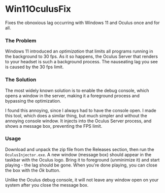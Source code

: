 # Win11OculusFix
Fixes the obnoxious lag occurring with Windows 11 and Oculus once and for all.

### The Problem

Windows 11 introduced an _optimization_ that limits all programs running in the background to 30 fps. As it so happens, the Oculus Server that renders to your headset is such a background process. The nauseating lag you see is caused by the 30 fps limit.

### The Solution

The most widely known solution is to enable the debug console, which opens a window in the server, making it a foreground process and bypassing the optimization.

I found this annoying, since I always had to have the console open. I made this tool, which does a similar thing, but much simpler and without the annoying console window. It injects into the Oculus Server process, and shows a message box, preventing the FPS limit. 

### Usage

Download and unpack the zip file from the Releases section, then run the `OculusInjector.exe`. A new window (message box) should appear in the taskbar with the Oculus logo. Bring it to foreground (unminimize it) and start playing - the lag should be gone. When you're done playing, you can close the box with the _Ok_ button.

Unlike the Oculus debug console, it will not leave any window open on your system after you close the message box.
